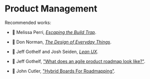 # Product Management

Recommended works:

* :green_book:
  Melissa Perri,
  [_Escaping the Build Trap_](../bibliography/books.md/#perri-2019).

* :green_book:
  Don Norman,
  [_The Design of Everyday Things_](../bibliography/books.md/#norman-2013).

* :green_book:
  Jeff Gothelf and Josh Seiden,
  [_Lean UX_](../bibliography/books.md/#gothelf-seiden-2016).

* :page_with_curl:
  Jeff Gothelf,
  ["What does an agile product roadmap look like?"](../bibliography/papers_posts_other.md/#gothelf-2018).

* :page_with_curl:
  John Cutler,
  ["Hybrid Boards For Roadmapping"](../bibliography/papers_posts_other.md/#cutler-2019).
